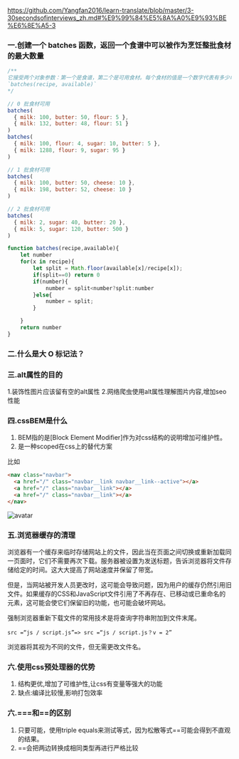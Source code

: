 https://github.com/Yangfan2016/learn-translate/blob/master/3-30secondsofinterviews_zh.md#%E9%99%84%E5%8A%A0%E9%93%BE%E6%8E%A5-3

### 一.创建一个 batches 函数，返回一个食谱中可以被作为烹饪整批食材的最大数量
```js
/**
它接受两个对象参数：第一个是食谱，第二个是可用食材。每个食材的值是一个数字代表有多少单位
`batches(recipe, available)`
*/

// 0 批食材可用
batches(
  { milk: 100, butter: 50, flour: 5 },
  { milk: 132, butter: 48, flour: 51 }
)
batches(
  { milk: 100, flour: 4, sugar: 10, butter: 5 },
  { milk: 1288, flour: 9, sugar: 95 }
)

// 1 批食材可用
batches(
  { milk: 100, butter: 50, cheese: 10 },
  { milk: 198, butter: 52, cheese: 10 }
)

// 2 批食材可用
batches(
  { milk: 2, sugar: 40, butter: 20 },
  { milk: 5, sugar: 120, butter: 500 }
)
```

```js
function batches(recipe,available){
    let number
    for(x in recipe){
        let split = Math.floor(available[x]/recipe[x]);
        if(split==0) return 0
        if(number){
            number = split<number?split:number
        }else{
            number = split;
        }

    }
    return number
}
```

### 二.什么是大 O 标记法？

### 三.alt属性的目的
1.装饰性图片应该留有空的alt属性
2.网络爬虫使用alt属性理解图片内容,增加seo性能

### 四.cssBEM是什么
1. BEM指的是[Block Element Modifier]作为对css结构的说明增加可维护性。
2. 是一种scoped在css上的替代方案

比如 
```html
<nav class="navbar">
  <a href="/" class="navbar__link navbar__link--active"></a>
  <a href="/" class="navbar__link"></a>
  <a href="/" class="navbar__link"></a>
</nav>
```

![avatar](https://user-gold-cdn.xitu.io/2017/4/6/7a8eb60f0abf36bdc0caf3cbc972fa43.png?imageView2/0/w/1280/h/960/format/webp/ignore-error/1)

### 五.浏览器缓存的清理

浏览器有一个缓存来临时存储网站上的文件，因此当在页面之间切换或重新加载同一页面时，它们不需要再次下载。服务器被设置为发送标题，告诉浏览器将文件存储给定的时间。这大大提高了网站速度并保留了带宽。

但是，当网站被开发人员更改时，这可能会导致问题，因为用户的缓存仍然引用旧文件。如果缓存的CSS和JavaScript文件引用了不再存在、已移动或已重命名的元素，这可能会使它们保留旧的功能，也可能会破坏网站。

强制浏览器重新下载文件的常用技术是将查询字符串附加到文件末尾。

```
src =“js / script.js”=> src =“js / script.js？v = 2”
```

浏览器将其视为不同的文件，但无需更改文件名。

### 六.使用css预处理器的优势

1. 结构更优,增加了可维护性,让css有变量等强大的功能
2. 缺点:编译比较慢,影响打包效率

### 六.===和==的区别

1. 只要可能，使用triple equals来测试等式，因为松散等式==可能会得到不直观的结果。
2. ==会把两边转换成相同类型再进行严格比较
